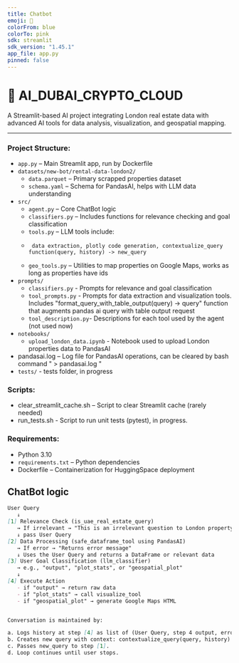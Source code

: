 ```yaml
---
title: Chatbot
emoji: 🤖
colorFrom: blue
colorTo: pink
sdk: streamlit
sdk_version: "1.45.1"
app_file: app.py
pinned: false
---
```



# 🧠 AI_DUBAI_CRYPTO_CLOUD

A Streamlit-based AI project integrating London real estate data with advanced AI tools for data analysis, visualization, and geospatial mapping.

---


### Project Structure:

- `app.py` – Main Streamlit app, run by Dockerfile
- `datasets/new-bot/rental-data-london2/`
  - `data.parquet` – Primary scrapped properties dataset
  - `schema.yaml` – Schema for PandasAI, helps with LLM data understanding 
- `src/`
  - `agent.py` – Core ChatBot logic
  - `classifiers.py` – Includes functions for relevance checking and goal classification
  - `tools.py` – LLM tools include: 
  -      data extraction, plotly code generation, contextualize_query function(query, history) -> new_query
  - `geo_tools.py` – Utilities to map properties on Google Maps, works as long as properties have ids 
- `prompts/`
   - `classifiers.py` - Prompts for relevance and goal classification
   - `tool_prompts.py` - Prompts for data extraction and visualization tools. 
   Includes "format_query_with_table_output(query) -> query" function that augments pandas ai query with table output request
   - `tool_description.py`- Descriptions for each tool used by the agent (not used now)
- `notebooks/`
  - `upload_london_data.ipynb` - Notebook used to upload London properties data to PandasAI
- pandasai.log – Log file for PandasAI operations, can be cleared by bash command " > pandasai.log "  
- `tests/` - tests folder, in progress

### Scripts:
- clear_streamlit_cache.sh – Script to clear Streamlit cache (rarely needed)
- run_tests.sh - Script to run unit tests (pytest), in progress.

### Requirements:
- Python 3.10  
- `requirements.txt`  – Python dependencies
- Dockerfile – Containerization for HuggingSpace deployment


## ChatBot logic 

```md
User Query
   ↓
[1] Relevance Check (is_uae_real_estate_query)
   → If irrelevant → "This is an irrelevant question to London property."
   ↓ pass User Query
[2] Data Processing (safe_dataframe_tool using PandasAI)
   → If error → "Returns error message"
   ↓ Uses the User Query and returns a DataFrame or relevant data
[3] User Goal Classification (llm_classifier)
   → e.g., "output", "plot_stats", or "geospatial_plot"
   ↓
[4] Execute Action
   - if "output" → return raw data
   - if "plot_stats" → call visualize_tool 
   - if "geospatial_plot" → generate Google Maps HTML 


Conversation is maintained by:

a. Logs history at step [4] as list of (User Query, step 4 output, errors) -> history
b. Creates new query with context: contextualize_query(query, history) -> new_query
c. Passes new_query to step [1]. 
d. Loop continues until user stops.
```

